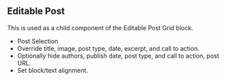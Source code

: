 ## Editable Post

This is used as a child component of the Editable Post Grid block.

* Post Selection
* Override title, image, post type, date, excerpt, and call to action.
* Optionally hide authors, publish date, post type, and call to action, post URL.
* Set block/text alignment.
